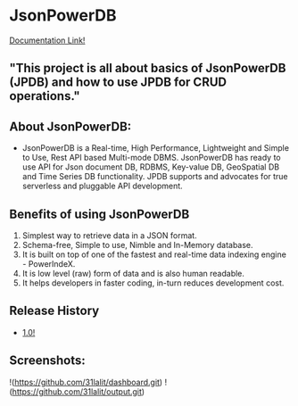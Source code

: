 # JsonPowerDB

[Documentation Link!](http://login2explore.com/jpdb/docs.html)

## "This project is all about basics of JsonPowerDB (JPDB) and how to use JPDB for CRUD operations."

## About JsonPowerDB:

- JsonPowerDB is a Real-time, High Performance, Lightweight and Simple to Use, Rest API based Multi-mode DBMS. JsonPowerDB has ready to use API for Json document DB, RDBMS, Key-value DB, GeoSpatial DB and Time Series DB functionality. JPDB supports and advocates for true serverless and pluggable API development.

## Benefits of using JsonPowerDB

1. Simplest way to retrieve data in a JSON format.
2. Schema-free, Simple to use, Nimble and In-Memory database.
3. It is built on top of one of the fastest and real-time data indexing engine - PowerIndeX.
4. It is low level (raw) form of data and is also human readable.
5. It helps developers in faster coding, in-turn reduces development cost.

## Release History

- [1.0!](https://github.com/31lalit/Introduction-to-JsonPowerDB.git)

## Screenshots:

!(https://github.com/31lalit/dashboard.git)
!(https://github.com/31lalit/output.git)

